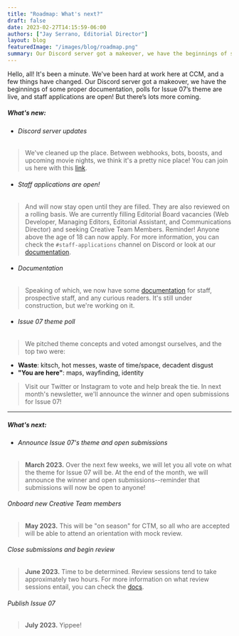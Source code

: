```yaml
---
title: "Roadmap: What's next?"
draft: false
date: 2023-02-27T14:15:59-06:00
authors: ["Jay Serrano, Editorial Director"]
layout: blog
featuredImage: "/images/blog/roadmap.png"
summary: Our Discord server got a makeover, we have the beginnings of some proper documentation, polls for Issue 07's theme are live, and staff applications are open! But there's lots more coming.
---
```


Hello, all! It's been a minute. We've been hard at work here at CCM, and a few things have changed. Our Discord server got a makeover, we have the beginnings of some proper documentation, polls for Issue 07’s theme are live, and staff applications are open! But there’s lots more coming.

##### *What's new*:

- ###### Discord server updates
> We've cleaned up the place. Between webhooks, bots, boosts, and upcoming movie nights, we think it's a pretty nice place! You can join us here with this [link](https://discord.com/invite/sgneFPdpNh).   
    
- ###### Staff applications are open!
> And will now stay open until they are filled. They are also reviewed on a rolling basis. We are currently filling Editorial Board vacancies (Web Developer, Managing Editors, Editorial Assistant, and Communications Director) and seeking Creative Team Members. Reminder! Anyone above the age of 18 can now apply. For more information, you can check the <code>#staff-applications</code> channel on Discord or look at our [documentation](https://docs.cicadacreativemag.com/docs/staff-and-membership/).  

- ###### Documentation 
> Speaking of which, we now have some [documentation](https://docs.cicadacreativemag.com/docs/) for staff, prospective staff, and any curious readers. It's still under construction, but we're working on it. 

- ###### Issue 07 theme poll
> We pitched theme concepts and voted amongst ourselves, and the top two were:

- **Waste**: kitsch, hot messes, waste of time/space, decadent disgust
- **"You are here"**: maps, wayfinding, identity
 
> Visit our Twitter or Instagram to vote and help break the tie. In next month's newsletter, we'll announce the winner and open submissions for Issue 07!

---

##### *What's next*:

- ###### Announce Issue 07's theme and open submissions
> **March 2023.** Over the next few weeks, we will let you all vote on what the theme for Issue 07 will be. At the end of the month, we will announce the winner and open submissions--reminder that submissions will now be open to anyone!      
 
###### Onboard new Creative Team members
> **May 2023.** This will be "on season" for CTM, so all who are accepted will be able to attend an orientation with mock review.

###### Close submissions and begin review
> **June 2023.** Time to be determined. Review sessions tend to take approximately two hours. For more information on what review sessions entail, you can check the [docs](https://docs.cicadacreativemag.com/docs/issue-cycles/#review).

###### Publish Issue 07
> **July 2023.** Yippee! 